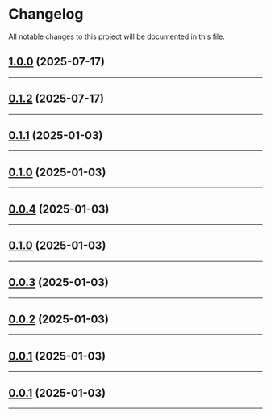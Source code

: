 <!--- BEGIN HEADER -->
# Changelog

All notable changes to this project will be documented in this file.
<!--- END HEADER -->

## [1.0.0](https://github.com/mauijay/CADnm/compare/v0.1.2...v1.0.0) (2025-07-17)


---

## [0.1.2](https://github.com/mauijay/CADnm/compare/v0.1.1...v0.1.2) (2025-07-17)


---

## [0.1.1](https://github.com/mauijay/CADnm/compare/v0.1.0...v0.1.1) (2025-01-03)


---

## [0.1.0](https://github.com/mauijay/CADnm/compare/v0.0.4...v0.1.0) (2025-01-03)


---

## [0.0.4](https://github.com/mauijay/CADnm/compare/v0.0.3...v0.0.4) (2025-01-03)


---

## [0.1.0](https://github.com/mauijay/CADnm/compare/v0.0.3...v0.1.0) (2025-01-03)


---

## [0.0.3](https://github.com/mauijay/CADnm/compare/v0.0.2...v0.0.3) (2025-01-03)


---

## [0.0.2](https://github.com/mauijay/CADnm/compare/v0.0.1...v0.0.2) (2025-01-03)


---

## [0.0.1](https://github.com/mauijay/CADnm/compare/0.0.0...v0.0.1) (2025-01-03)


---

## [0.0.1](https://github.com/mauijay/CADnm/compare/0.0.0...v0.0.1) (2025-01-03)


---


